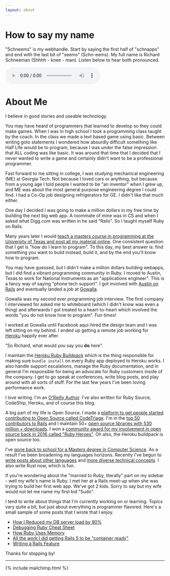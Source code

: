 ```yaml
---
layout: about
---
```


# How to say my name

"Schneems" is my webhandle. Start by saying the first half of "schnapps" and end with the last bit of "seems" (Schn-eems). My full name is Richard Schneeman (Shhhh - knee - man). Listen below to hear both pronounced.

<audio controls>
  <source src="{%  asset 'say-schneems.mp3' @path %}" type="audio/mpeg">
Your browser does not support the audio element.
</audio>

# About Me

I believe in good stories and useable technology.

You may have heard of programmers that learned to develop so they could make games. When I was In high school I took a programming class taught by the coach. In the class we made a text based game using basic. Between writing goto statements I wondered how absurdly difficult something like Half Life would be to program, because I was under the false impression that ALL coding was like basic. It was around that time that I decided that I never wanted to write a game and certainly didn't want to be a professional programmer.

Fast forward to me sitting in college, I was studying mechanical engineering (ME) at Georgia Tech. Not because I loved cars or anything, but because from a young age I told people I wanted to be "an inventor" when I grew up, and ME was about the most general purpose engineering degree I could find. I had a Co-Op job designing refrigerators for GE. I didn't like that much either.

One day I decided I was going to make a million dollars in my free time by building the next big web app. A roommate of mine was in CS and when I asked what Digg.com was written in he said "Rails". So I taught myself Ruby on Rails.

Many years later I would [teach a masters course in programming at the University of Texas and post all my material online](https://www.schneems.com/ut-rails). One consistent question that I get is "how do I learn to program". To this day, my best answer is: find something you want to build instead, build it, and by the end you'll know how to program.

You may have guessed, but I didn't make a million dollars building webapps, but I did find a vibrant programming community in Ruby. I moved to Austin, Texas to work for National Instruments as an "applications engineer". This is a fancy way of saying "phone tech support". I got involved with [Austin on Rails](http://www.austinonrails.org/) and eventually landed a job at [Gowalla](https://en.wikipedia.org/wiki/Gowalla).

Gowalla was my second ever programming job interview. The first company I interviewed for asked me to whiteboard (which I didn't know was even a thing) and afterwards I got treated to a heart-to-heart which involved the words "you do not know how to program". Fun times!

I worked at Gowalla until Facebook aqui-hired the design team and I was left sitting on my behind. I ended up getting a remote job working for [Heroku](https://www.heroku.com) happily ever after.

"So Richard, what would you say you __do__ here".

I maintain the [Heroku Ruby Buildpack](https://github.com/heroku/heroku-buildpack-ruby) which is the thing responsible for making sure `bundle install` on every Ruby app deployed to Heroku works. I also handle support escalations, manage the Ruby documentation, and in general I'm responsible for being an advocate for Ruby customers inside of the company. I get to go speak at conferences, write blog posts, and play around with all sorts of stuff. For the last few years I've been loving performance work.

I love writing. I'm an [O'Reilly Author](http://shop.oreilly.com/product/0636920027409.do). I've also written for Ruby Source, CodeShip, Heroku, and of course this blog.

A big part of my life is Open Source. I made a [platform to get people started contributing to Open Source called CodeTriage](https://www.codetriage.com). I'm in the [top 50 contributors to Rails](http://contributors.rubyonrails.org/contributors/richard-schneeman/commits) and I maintain 50+ [open source libraries with 530 million + downloads](https://rubygems.org/profiles/schneems). I won a [community award for my involvement in open source back in 2016 called "Ruby Heroes"](https://rubyheroes.com/heroes/2016). Oh also, the Heroku buildpack is open source too.

I've [gone back to school for a Masters degree in Computer Science](https://schneems.com/2017/07/26/omscs-omg-is-an-online-masters-right-for-you/). As a result I've been broadening my languages horizons. Recently I've begun to [write posts about other languages](https://schneems.com/2017/06/14/meditations-on-writing-a-queue/) and [more diverse technical concepts](https://schneems.com/2017/06/12/bayes-is-bae/). I also write Rust now, which is fun.

If you're wondering about the "married to Ruby, literally" part on my sidebar - well my wife's name is Ruby. I met her at a Rails meet-up when she was trying to build her first web app. We've got 2 kids. Sorry to say but my wife would not let me name my first kid "Sudo".

I tend to write about things that I'm currently working on or learning. Topics vary quite a bit, but just about everything is programmer flavored. Here's a small sample of some posts that I wrote that I enjoy.

- [How I Reduced my DB server load by 80%](https://schneems.com/2017/07/18/how-i-reduced-my-db-server-load-by-80/)
- [Debugging Ruby Cheat Sheet](https://www.schneems.com/2016/01/25/ruby-debugging-magic-cheat-sheet.html)
- [How Ruby Uses Memory](https://schneems.com/2015/05/11/how-ruby-uses-memory.html)
- [All the work I did getting Rails 5 to be "container ready"](https://blog.heroku.com/container_ready_rails_5)
- [Writing a Rails Feature](https://www.schneems.com/2016/11/21/writing-a-rails-feature-blow-by-blow/)

Thanks for stopping by!

----

{% include mailchimp.html %}
